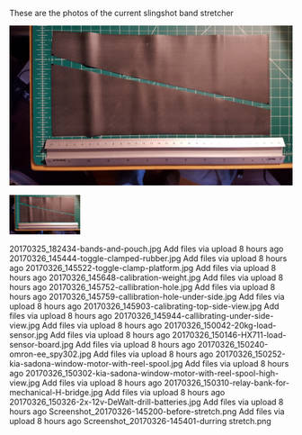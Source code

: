 These are the photos of the current slingshot band stretcher



![alt text](https://raw.githubusercontent.com/busysteve/BandStretcher/master/photo/20170325_181848-cut-rubber.jpg "Cut Rubber for extreme tapered bands")

<img width="25%" height="25%" src="https://raw.githubusercontent.com/busysteve/BandStretcher/master/photo/20170325_181848-cut-rubber.jpg"/>

20170325_182434-bands-and-pouch.jpg	Add files via upload	8 hours ago
20170326_145444-toggle-clamped-rubber.jpg	Add files via upload	8 hours ago
20170326_145522-toggle-clamp-platform.jpg	Add files via upload	8 hours ago
20170326_145648-calibration-weight.jpg	Add files via upload	8 hours ago
20170326_145752-callibration-hole.jpg	Add files via upload	8 hours ago
20170326_145759-callibration-hole-under-side.jpg	Add files via upload	8 hours ago
20170326_145903-calibrating-top-side-view.jpg	Add files via upload	8 hours ago
20170326_145944-callibrating-under-side-view.jpg	Add files via upload	8 hours ago
20170326_150042-20kg-load-sensor.jpg	Add files via upload	8 hours ago
20170326_150146-HX711-load-sensor-board.jpg	Add files via upload	8 hours ago
20170326_150240-omron-ee_spy302.jpg	Add files via upload	8 hours ago
20170326_150252-kia-sadona-window-motor-with-reel-spool.jpg	Add files via upload	8 hours ago
20170326_150302-kia-sadona-window-motor-with-reel-spool-high-view.jpg	Add files via upload	8 hours ago
20170326_150310-relay-bank-for-mechanical-H-bridge.jpg	Add files via upload	8 hours ago
20170326_150326-2x-12v-DeWalt-drill-batteries.jpg	Add files via upload	8 hours ago
Screenshot_20170326-145200-before-stretch.png	Add files via upload	8 hours ago
Screenshot_20170326-145401-durring stretch.png
